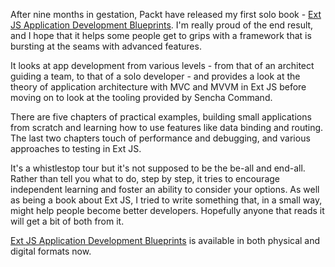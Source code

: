 After nine months in gestation, Packt have released my first solo book - [Ext JS Application Development Blueprints](https://www.packtpub.com/web-development/ext-js-application-development-blueprints). I'm really proud of the end result, and I hope that it helps some people get to grips with a framework that is bursting at the seams with advanced features.

It looks at app development from various levels - from that of an architect guiding a team, to that of a solo developer - and provides a look at the theory of application architecture with MVC and MVVM in Ext JS before moving on to look at the tooling provided by Sencha Command.

There are five chapters of practical examples, building small applications from scratch and learning how to use features like data binding and routing. The last two chapters touch of performance and debugging, and various approaches to testing in Ext JS.

It's a whistlestop tour but it's not supposed to be the be-all and end-all. Rather than tell you what to do, step by step, it tries to encourage independent learning and foster an ability to consider your options. As well as being a book about Ext JS, I tried to write something that, in a small way, might help people become better developers. Hopefully anyone that reads it will get a bit of both from it. 

[Ext JS Application Development Blueprints](https://www.packtpub.com/web-development/ext-js-application-development-blueprints) is available in both physical and digital formats now.
